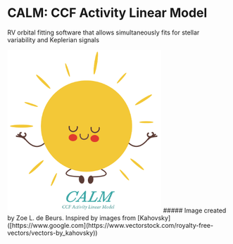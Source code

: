 # CALM: CCF Activity Linear Model
 RV orbital fitting software that allows simultaneously fits for stellar variability and Keplerian signals

<img src="final_calm_lil_star_V2.png" alt="CALM_Logo" width="350"/>
##### Image created by Zoe L. de Beurs. Inspired by images from [Kahovsky]([https://www.google.com](https://www.vectorstock.com/royalty-free-vectors/vectors-by_kahovsky))
